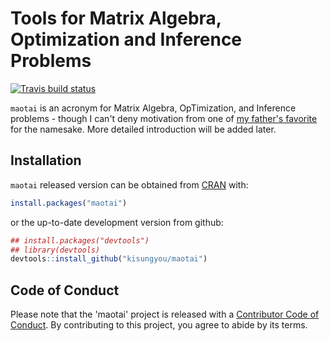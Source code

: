 
<!-- README.md is generated from README.Rmd. Please edit that file -->
Tools for Matrix Algebra, Optimization and Inference Problems
=============================================================

[![Travis build status](https://travis-ci.org/kisungyou/maotai.svg?branch=master)](https://travis-ci.org/kisungyou/maotai)

`maotai` is an acronym for Matrix Algebra, OpTimization, and Inference problems - though I can't deny motivation from one of [my father's favorite](https://en.wikipedia.org/wiki/Maotai) for the namesake. More detailed introduction will be added later.

Installation
------------

`maotai` released version can be obtained from [CRAN](https://CRAN.R-project.org/package=maotai) with:

``` r
install.packages("maotai")
```

or the up-to-date development version from github:

``` r
## install.packages("devtools")
## library(devtools)
devtools::install_github("kisungyou/maotai")
```

Code of Conduct
---------------

Please note that the 'maotai' project is released with a [Contributor Code of Conduct](CODE_OF_CONDUCT.md). By contributing to this project, you agree to abide by its terms.
